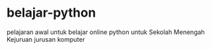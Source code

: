 # belajar-python
pelajaran awal untuk belajar online python untuk Sekolah Menengah Kejuruan jurusan komputer
